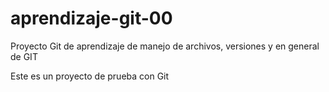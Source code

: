 # aprendizaje-git-00
Proyecto Git de aprendizaje de manejo de archivos, versiones y en general de GIT

Este es un proyecto de prueba con Git
